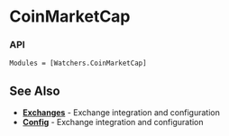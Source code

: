 # CoinMarketCap

### API
```@autodocs
Modules = [Watchers.CoinMarketCap]
```


## See Also

- **[Exchanges](../../exchanges.md)** - Exchange integration and configuration
- **[Config](../../config.md)** - Exchange integration and configuration
